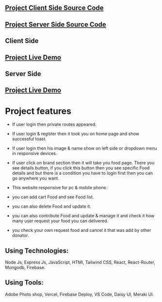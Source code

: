## [ Project Client Side Source Code](https://github.com/Porgramming-Hero-web-course/b8a11-client-side-Mostofa2002)

## [ Project Server Side Source Code](https://github.com/Porgramming-Hero-web-course/b8a11-server-side-Mostofa2002)

## Client Side

## [ Project Live Demo](https://micro-donation-40d62.web.app)

## Server Side

## [ Project Live Demo](http://localhost:5000)

# Project features

- If user login then private routes appeared.
- If user login & register then it took you on home page and show successful toast.
- If user login then his image & name show on left side or dropdown menu in responsive devices.
- If user click on brand section then it will take you food page. There you see details button, if you click this button then you see specific Food details and but there is a condition you have to login first then you can go anywhere you want.

- This website responsive for pc & mobile phone.

- you can add cart Food and see Food list.

- you can also delete Food and update it.

- you can also contribute Food and update & manage it and check it how many user request your food you can delivered.

- you check your own request food and cancel it that was add by other donator.

## Using Technologies:

Node Js, Express Js, JavaScript, HTMl, Tailwind CSS, React, React-Router, Mongodb, Firebase.

## Using Tools:

Adobe Photo shop, Vercel, Firebase Deploy, VS Code, Daisy UI, Meraki UI.
